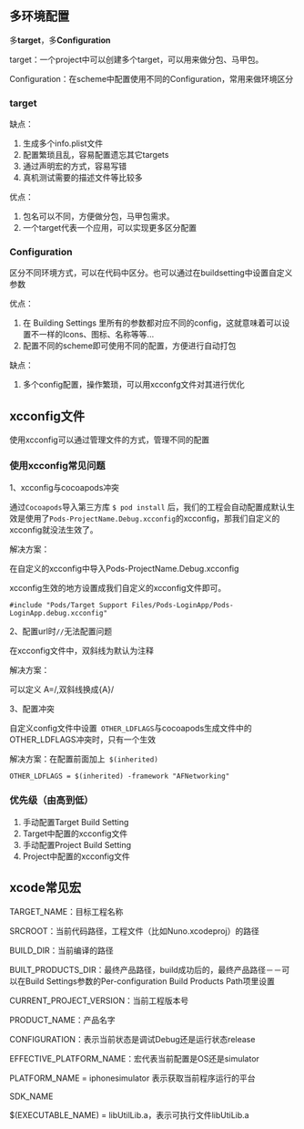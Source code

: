 ## 多环境配置

多**target**，多**Configuration**

target：一个project中可以创建多个target，可以用来做分包、马甲包。

Configuration：在scheme中配置使用不同的Configuration，常用来做环境区分

### target

缺点：

1. 生成多个info.plist文件
2. 配置繁琐且乱，容易配置遗忘其它targets
3. 通过声明宏的方式，容易写错
4. 真机测试需要的描述文件等比较多

优点：

1. 包名可以不同，方便做分包，马甲包需求。
2. 一个target代表一个应用，可以实现更多区分配置

### Configuration

区分不同环境方式，可以在代码中区分。也可以通过在buildsetting中设置自定义参数

优点：

1. 在 Building Settings 里所有的参数都对应不同的config，这就意味着可以设置不一样的Icons、图标、名称等等...
2. 配置不同的scheme即可使用不同的配置，方便进行自动打包

缺点：

1. 多个config配置，操作繁琐，可以用xcconfg文件对其进行优化

## xcconfig文件

使用xcconfig可以通过管理文件的方式，管理不同的配置

### 使用xcconfig常见问题

1、xcconfig与cocoapods冲突

通过`Cocoapods`导入第三方库 `$ pod install` 后，我们的工程会自动配置成默认生效是使用了`Pods-ProjectName.Debug.xcconfig`的xcconfig，那我们自定义的xcconfig就没法生效了。

解决方案：

在自定义的xcconfig中导入Pods-ProjectName.Debug.xcconfig

xcconfig生效的地方设置成我们自定义的xcconfig文件即可。

```
#include "Pods/Target Support Files/Pods-LoginApp/Pods-LoginApp.debug.xcconfig"
```

2、配置url时`//`无法配置问题

在xcconfig文件中，双斜线为默认为注释

解决方案：

可以定义 A=/,双斜线换成{A}/

3、配置冲突

自定义config文件中设置` OTHER_LDFLAGS`与cocoapods生成文件中的OTHER_LDFLAGS冲突时，只有一个生效

解决方案：在配置前面加上` $(inherited)`

```
OTHER_LDFLAGS = $(inherited) -framework "AFNetworking"
```

### 优先级（由高到低）

1. 手动配置Target Build Setting
2. Target中配置的xcconfig文件
3. 手动配置Project Build Setting
4. Project中配置的xcconfig文件

## xcode常见宏

TARGET_NAME：目标工程名称

SRCROOT：当前代码路径，工程文件（比如Nuno.xcodeproj）的路径

BUILD_DIR：当前编译的路径

BUILT_PRODUCTS_DIR：最终产品路径，build成功后的，最终产品路径－－可以在Build Settings参数的Per-configuration Build Products Path项里设置

CURRENT_PROJECT_VERSION：当前工程版本号

PRODUCT_NAME：产品名字

CONFIGURATION：表示当前状态是调试Debug还是运行状态release

EFFECTIVE_PLATFORM_NAME：宏代表当前配置是OS还是simulator

PLATFORM_NAME = iphonesimulator 表示获取当前程序运行的平台

SDK_NAME

$(EXECUTABLE_NAME) = libUtilLib.a，表示可执行文件libUtiLib.a



